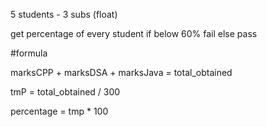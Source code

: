 5 students - 3 subs (float)

get percentage of every student 
if below 60%
fail
else 
pass

#formula 

marksCPP + marksDSA + marksJava = total_obtained

tmP = total_obtained / 300

percentage = tmp * 100